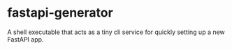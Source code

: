 # fastapi-generator
A shell executable that acts as a tiny cli service for quickly setting up a new FastAPI app.
